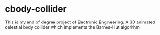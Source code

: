# cbody-collider
This is my end of degree project of Electronic Engineering: A 3D animated celestial body collider which implements the Barnes-Hut algorithm
